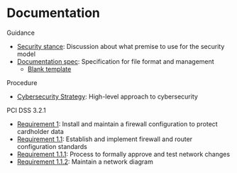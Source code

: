 # Documentation

Guidance
* [Security stance](https://github.com/shepner/Documentation/blob/master/4480c89d-1da0-4f18-9f8b-f0238333e69a.yaml): Discussion about what premise to use for the security model
* [Documentation spec](https://github.com/shepner/Documentation/blob/master/ad9c7149-fa91-4e62-a86b-fdc4387840d1.yaml): Specification for file format and management
  - [Blank template](https://github.com/shepner/Documentation/blob/master/93a0be83-8e5a-4a46-b264-218646b412ce.yaml)

Procedure
* [Cybersecurity Strategy](https://github.com/shepner/Documentation/blob/master/68f9d866-491a-4231-9855-3b42f0167755.yml): High-level approach to cybersecurity

PCI DSS 3.2.1
* [Requirement 1](https://github.com/shepner/Documentation/blob/master/ebd4a2a1-1c57-4dfb-b13b-c02355a40d74.yaml): Install and maintain a firewall configuration to protect cardholder data
* [Requirement 1.1](https://github.com/shepner/Documentation/blob/master/cd498dae-9287-4432-91a3-97adf1ea4dd6.yaml): Establish and implement firewall and router configuration standards
* [Requirement 1.1.1](https://github.com/shepner/Documentation/blob/master/32f2e7dc-0d00-4bd9-b39f-9d5b562f8415.yaml): Process to formally approve and test network changes
* [Requirement 1.1.2](https://github.com/shepner/Documentation/blob/master/1e7c647e-93d7-455d-b5a5-fd7205ca1b14.yaml): Maintain a network diagram
